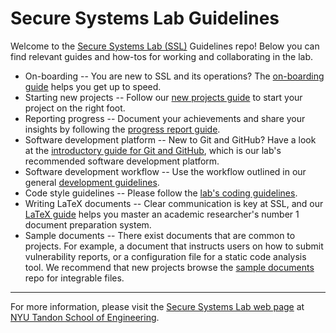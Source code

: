 # Secure Systems Lab Guidelines

Welcome to the [Secure Systems Lab (SSL)](https://ssl.engineering.nyu.edu/)
Guidelines repo! Below you can find relevant guides and how-tos
for working and collaborating in the lab.

* On-boarding -- You are new to SSL and its operations?
  The [on-boarding guide](on-boarding.md) helps you get up to speed.
* Starting new projects -- Follow our [new projects guide](newproject.md)
  to start your project on the right foot.
* Reporting progress -- Document your achievements and share your insights
  by following the [progress report guide](progressreport.md).
* Software development platform -- New to Git and GitHub?  Have a look at
  the [introductory guide for Git and GitHub](git-github-introduction.md),
  which is our lab's recommended software development platform.
* Software development workflow -- Use the workflow outlined in our general
  [development guidelines](dev-workflow.md).
* Code style guidelines -- Please follow the
  [lab's coding guidelines](https://github.com/secure-systems-lab/code-style-guidelines).
* Writing LaTeX documents -- Clear communication is key at SSL, and
  our [LaTeX guide](latexdocuments.md) helps you master an academic
  researcher's number 1 document preparation system.
* Sample documents -- There exist documents that are common to projects.
  For example, a document that instructs users on how to submit vulnerability
  reports, or a configuration file for a static code analysis tool.  We recommend
  that new projects browse the
  [sample documents](https://github.com/secure-systems-lab/sample-documents)
  repo for integrable files.

----

For more information, please visit the
[Secure Systems Lab web page](https://ssl.engineering.nyu.edu/) at
[NYU Tandon School of Engineering](https://engineering.nyu.edu/).

